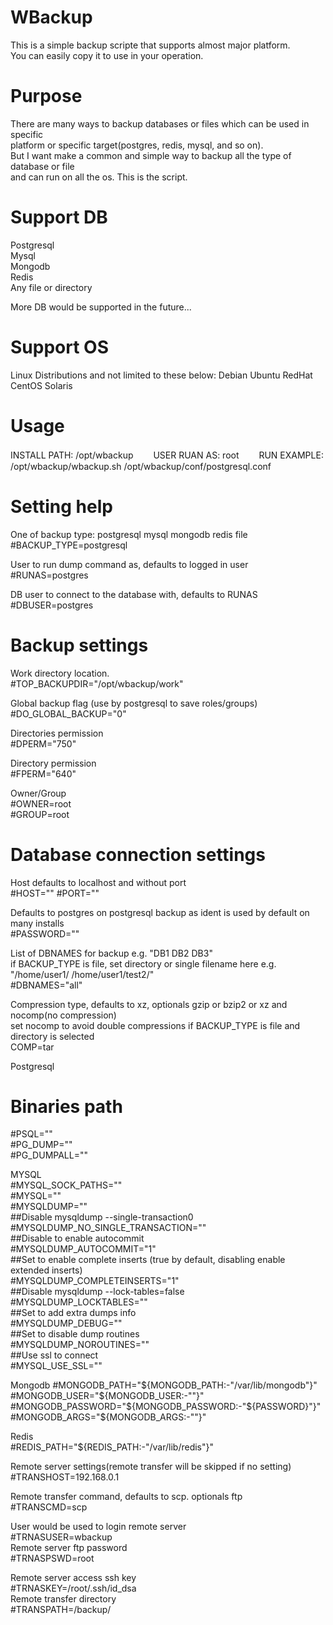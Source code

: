 ﻿# WBackup
This is a simple backup scripte that supports almost major platform.  
You can easily copy it to use in your operation.  

# Purpose
There are many ways to backup databases or files which can be used in specific  
platform or specific target(postgres, redis, mysql, and so on).  
But I want make a common and simple way to backup all the type of database or file   
and can run on all the os. This is the script.

# Support DB  
Postgresql  
Mysql  
Mongodb  
Redis  
Any file or directory  

More DB would be supported in the future...

# Support OS  
Linux Distributions and not limited to these below:
Debian
Ubuntu
RedHat
CentOS
Solaris  

# Usage
INSTALL PATH: /opt/wbackup　　
USER RUAN AS: root　　
RUN  EXAMPLE: /opt/wbackup/wbackup.sh /opt/wbackup/conf/postgresql.conf  

# Setting help
One of backup type: postgresql mysql mongodb redis file  
#BACKUP_TYPE=postgresql  

User to run dump command as, defaults to logged in user  
#RUNAS=postgres  

DB user to connect to the database with, defaults to RUNAS  
#DBUSER=postgres

# Backup settings

Work directory location.  
#TOP_BACKUPDIR="/opt/wbackup/work"  

Global backup flag (use by postgresql to save roles/groups)  
#DO_GLOBAL_BACKUP="0"  

Directories permission  
#DPERM="750"  

Directory permission  
#FPERM="640"  

Owner/Group  
#OWNER=root  
#GROUP=root  

# Database connection settings

Host defaults to localhost and without port  
#HOST=""
#PORT=""

Defaults to postgres on postgresql backup as ident is used by default on many installs  
#PASSWORD=""  

List of DBNAMES for backup e.g. "DB1 DB2 DB3"  
if BACKUP_TYPE is file, set directory or single filename here e.g. "/home/user1/ /home/user1/test2/"  
#DBNAMES="all"

Compression type, defaults to xz, optionals gzip or bzip2 or xz and nocomp(no compression)  
set nocomp to avoid double compressions if BACKUP_TYPE is file and directory is selected  
COMP=tar

Postgresql  
# Binaries path  
#PSQL=""  
#PG_DUMP=""  
#PG_DUMPALL=""  


MYSQL  
#MYSQL_SOCK_PATHS=""  
#MYSQL=""  
#MYSQLDUMP=""  
##Disable mysqldump --single-transaction0  
#MYSQLDUMP_NO_SINGLE_TRANSACTION=""  
##Disable to enable autocommit  
#MYSQLDUMP_AUTOCOMMIT="1"  
##Set to enable complete inserts (true by default, disabling enable extended inserts)  
#MYSQLDUMP_COMPLETEINSERTS="1"  
##Disable mysqldump --lock-tables=false  
#MYSQLDUMP_LOCKTABLES=""  
##Set to add extra dumps info  
#MYSQLDUMP_DEBUG=""  
##Set to disable dump routines  
#MYSQLDUMP_NOROUTINES=""  
##Use ssl to connect  
#MYSQL_USE_SSL=""  

Mongodb
#MONGODB_PATH="\${MONGODB_PATH:-"/var/lib/mongodb"}"  
#MONGODB_USER="\${MONGODB_USER:-""}"  
#MONGODB_PASSWORD="\${MONGODB_PASSWORD:-"\${PASSWORD}"}"  
#MONGODB_ARGS="\${MONGODB_ARGS:-""}"  

Redis  
#REDIS_PATH="\${REDIS_PATH:-"/var/lib/redis"}"  

Remote server settings(remote transfer will be skipped if no setting)  
#TRANSHOST=192.168.0.1  

Remote transfer command, defaults to scp. optionals ftp  
#TRANSCMD=scp  

User would be used to login remote server  
#TRNASUSER=wbackup  
Remote server ftp password  
#TRNASPSWD=root  

Remote server access ssh key  
#TRNASKEY=/root/.ssh/id_dsa  
Remote transfer directory  
#TRANSPATH=/backup/<host name>  
